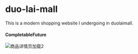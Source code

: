# duo-lai-mall

This is a modern shopping website I undergoing in duolaimall. 



#### CompletableFuture



![商品详情页加载2](C:\Users\Jinhong\Pictures\项目3图片\商品详情页加载2.gif)